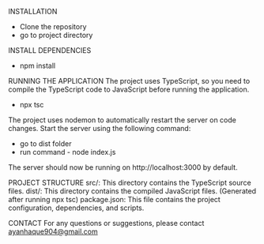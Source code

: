 INSTALLATION
* Clone the repository 
* go to project directory


INSTALL DEPENDENCIES
* npm install


RUNNING THE APPLICATION
The project uses TypeScript, so you need to compile the TypeScript code to JavaScript before running the application.
* npx tsc

The project uses nodemon to automatically restart the server on code changes. Start the server using the following command:
* go to dist folder
* run command - node index.js

The server should now be running on http://localhost:3000 by default.

PROJECT STRUCTURE
src/: This directory contains the TypeScript source files.
dist/: This directory contains the compiled JavaScript files. (Generated after running npx tsc)
package.json: This file contains the project configuration, dependencies, and scripts.


CONTACT
For any questions or suggestions, please contact ayanhaque904@gmail.com
